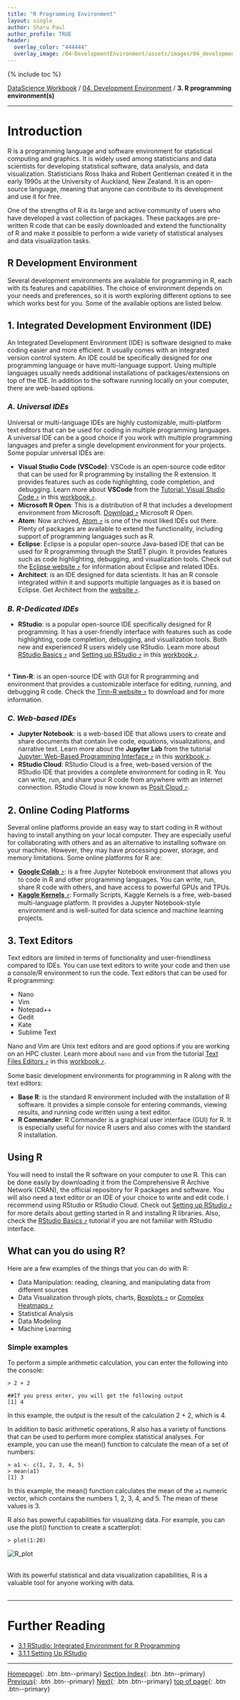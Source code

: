 ```yaml
---
title: "R Programming Environment"
layout: single
author: Sharu Paul
author_profile: TRUE
header:
  overlay_color: "444444"
  overlay_image: /04-DevelopmentEnvironment/assets/images/04_development_envir_banner.png
---
```


{% include toc %}

[DataScience Workbook](https://datascience.101workbook.org/) / [04. Development Environment](00-DevelopmentEnvironment-LandingPage.md) / **3. R programming environment(s)**

---


# Introduction

R is a programming language and software environment for statistical computing and graphics. It is widely used among statisticians and data scientists for developing statistical software, data analysis, and data visualization. Statisticians Ross Ihaka and Robert Gentleman created it in the early 1990s at the University of Auckland, New Zealand. It is an open-source language, meaning that anyone can contribute to its development and use it for free. <br>

One of the strengths of R is its large and active community of users who have developed a vast collection of packages. These packages are pre-written R code that can be easily downloaded and extend the functionality of R and make it possible to perform a wide variety of statistical analyses and data visualization tasks. <br>


## R Development Environment
Several development environments are available for programming in R, each with its features and capabilities. The choice of environment depends on your needs and preferences, so it is worth exploring different options to see which works best for you. Some of the available options are listed below.


## **1. Integrated Development Environment (IDE)**
An Integrated Development Environment (IDE) is software designed to make coding easier and more efficient. It usually comes with an integrated version control system. An IDE could be specifically designed for one programming language or have multi-language support. Using multiple languages usually needs additional installations of packages/extensions on top of the IDE. In addition to the software running locally on your computer, there are web-based options.


### *A. Universal IDEs*
Universal or multi-language IDEs are highly customizable, multi-platform text editors that can be used for coding in multiple programming languages. A universal IDE can be a good choice if you work with multiple programming languages and prefer a single development environment for your projects. Some popular universal IDEs are:

* <b>Visual Studio Code (VSCode)</b>: VSCode is an open-source code editor that can be used for R programming by installing the R extension. It provides features such as code highlighting, code completion, and debugging. Learn more about <b>VSCode</b> from the <a href="https://datascience.101workbook.org/04-DevelopmentEnvironment/01A-tutorial-VSCode" target="_blank">Tutorial: Visual Studio Code  ⤴</a> in this <a href="https://datascience.101workbook.org" target="_blank">workbook ⤴</a>.
* <b>Microsoft R Open</b>: This is a distribution of R that includes a development environment from Microsoft. <a href="https://mran.microsoft.com/download" target="_blank">Download ⤴</a> Microsoft R Open.
* <b>Atom</b>: Now archived, <a href="https://github.blog/2022-06-08-sunsetting-atom/" target="_blank">Atom ⤴</a> is one of the most liked IDEs out there. Plenty of packages are available to extend the functionality, including support of programming languages such as R.
* <b>Eclipse</b>: Eclipse is a popular open-source Java-based IDE that can be used for R programming through the StatET plugin. It provides features such as code highlighting, debugging, and visualization tools. Check out the <a href="https://www.eclipse.org/ide/" target="_blank">Eclipse website ⤴</a> for information about Eclipse and related IDEs.
* <b>Architect</b>: is an IDE designed for data scientists. It has an R console integrated within it and supports multiple languages as it is based on Eclipse. Get Architect from the <a href="https://www.getarchitect.io/" target="_blank">website ⤴</a>.


### *B. R-Dedicated IDEs*
* <b>RStudio</b>: is a popular open-source IDE specifically designed for R programming. It has a user-friendly interface with features such as code highlighting, code completion, debugging, and visualization tools. Both new and experienced R users widely use RStudio. Learn more about <a href="https://datascience.101workbook.org/04-DevelopmentEnvironment/03A-rstudio-basics" target="_blank">RStudio Basics ⤴</a> and <a href="https://datascience.101workbook.org/04-DevelopmentEnvironment/03A-tutorial-setting-up-rstudio" target="_blank">Setting up RStudio ⤴</a> in this <a href="https://datascience.101workbook.org" target="_blank">workbook ⤴</a>.
<br>
* <b>Tinn-R</b>: is an open-source IDE with GUI for R programming and environment that provides a customizable interface for editing, running, and debugging R code. Check the <a href="https://tinn-r.org/en/" target="_blank">Tinn-R website ⤴</a> to download and for more information.


### *C. Web-based IDEs*
* <b>Jupyter Notebook</b>: is a web-based IDE that allows users to create and share documents that contain live code, equations, visualizations, and narrative text. Learn more about the <b>Jupyter Lab</b> from the tutorial <a href="https://datascience.101workbook.org/04-DevelopmentEnvironment/01B-jupyter-basics" target="_blank">Jupyter: Web-Based Programming Interface ⤴</a> in this <a href="https://datascience.101workbook.org" target="_blank">workbook ⤴</a>.
* <b>RStudio Cloud</b>: RStudio Cloud is a free, web-based version of the RStudio IDE that provides a complete environment for coding in R. You can write, run, and share your R code from anywhere with an internet connection. RStudio Cloud is now known as <a href="https://posit.cloud/" target="_blank">Posit Cloud ⤴</a>.


## **2. Online Coding Platforms**
Several online platforms provide an easy way to start coding in R without having to install anything on your local computer. They are especially useful for collaborating with others and as an alternative to installing software on your machine. However, they may have processing power, storage, and memory limitations. Some online platforms for R are:

* <a href="https://colab.research.google.com/" target="_blank"><b>Google Colab</b> ⤴</a>: is a free Jupyter Notebook environment that allows you to code in R and other programming languages. You can write, run, share R code with others, and have access to powerful GPUs and TPUs.
* <a href="https://www.kaggle.com/code" target="_blank"><b>Kaggle Kernels</b> ⤴</a>: Formally Scripts, Kaggle Kernels is a free, web-based multi-language platform. It provides a Jupyter Notebook-style environment and is well-suited for data science and machine learning projects.


## **3. Text Editors**
Text editors are limited in terms of functionality and user-friendliness compared to IDEs. You can use text editors to write your code and then use a console/R environment to run the code.
Text editors that can be used for R programming:
* Nano
* Vim
* Notepad++
* Gedit
* Kate
* Sublime Text

Nano and Vim are Unix text editors and are good options if you are working on an HPC cluster. Learn more about `nano` and `vim` from the tutorial <a href="https://datascience.101workbook.org/02-IntroToCommandLine/02B-text-files-editors" target="_blank">Text Files Editors  ⤴</a> in this <a href="https://datascience.101workbook.org" target="_blank">workbook  ⤴</a>.

Some basic development environments for programming in R along with the text editors:

* <b>Base R</b>: is the standard R environment included with the installation of R software. It provides a simple console for entering commands, viewing results, and running code written using a text editor.
* <b>R Commander</b>: R Commander is a graphical user interface (GUI) for R. It is especially useful for novice R users and also comes with the standard R installation.


## Using R
You will need to install the R software on your computer to use R. This can be done easily by downloading it from the Comprehensive R Archive Network (CRAN), the official repository for R packages and software. You will also need a text editor or an IDE of your choice to write and edit code. I recommend using RStudio or RStudio Cloud. Check out <a href="https://datascience.101workbook.org/04-DevelopmentEnvironment/03A-tutorial-setting-up-rstudio" target="_blank">Setting up RStudio ⤴</a> for more details about getting started in R and installing R libraries. Also, check the <a href="https://datascience.101workbook.org/04-DevelopmentEnvironment/03A-rstudio-basics" target="_blank">RStudio Basics ⤴</a> tutorial if you are not familiar with RStudio interface.
<br>


## What can you do using R?
Here are a few examples of the things that you can do with R: <br>
* Data Manipulation: reading, cleaning, and manipulating data from different sources
* Data Visualization through plots, charts, <a href="https://datascience.101workbook.org/08-DataVisualization/02-GRAPHS/03-R/03-rstudio-tutorial-box-plot" target="_blank">Boxplots ⤴</a> or <a href="https://datascience.101workbook.org/08-DataVisualization/02-GRAPHS/03-R/05-rstudio-tutorial-ComplexHeatmap" target="_blank">Complex Heatmaps ⤴</a>
* Statistical Analysis
* Data Modeling
* Machine Learning


### Simple examples
To perform a simple arithmetic calculation, you can enter the following into the console:

```
> 2 + 2

##If you press enter, you will get the following output
[1] 4
```
In this example, the output is the result of the calculation 2 + 2, which is 4.

In addition to basic arithmetic operations, R also has a variety of functions that can be used to perform more complex statistical analyses. For example, you can use the mean() function to calculate the mean of a set of numbers:

```
> a1 <- c(1, 2, 3, 4, 5)
> mean(a1)
[1] 3
```
In this example, the mean() function calculates the mean of the `a1` numeric vector, which contains the numbers 1, 2, 3, 4, and 5. The mean of these values is 3.

R also has powerful capabilities for visualizing data. For example, you can use the plot() function to create a scatterplot:

```
> plot(1:20)
```

![R_plot](assets/images/R_plot.png) <br>
 <br>

 With its powerful statistical and data visualization capabilities, R is a valuable tool for anyone working with data.  <br>
<br>


___
# Further Reading
* [3.1 RStudio: Integrated Environment for R Programming](03A-rstudio-basics)
* [3.1.1 Setting Up RStudio](03A-tutorial-setting-up-rstudio)

___

[Homepage](../index.md){: .btn  .btn--primary}
[Section Index](00-DevelopmentEnvironment-LandingPage){: .btn  .btn--primary}
[Previous](02B-pycharm-ide){: .btn  .btn--primary}
[Next](03A-rstudio-basics){: .btn  .btn--primary}
[top of page](#introduction){: .btn  .btn--primary}
